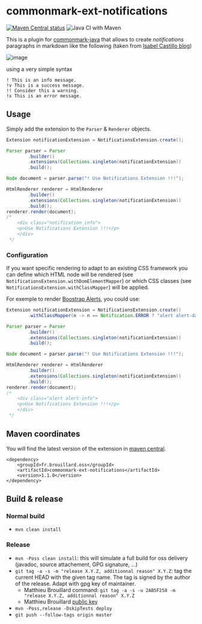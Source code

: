 # commonmark-ext-notifications

[![Maven Central status](https://img.shields.io/maven-central/v/fr.brouillard.oss/commonmark-ext-notifications.svg)](https://search.maven.org/#search%7Cga%7C1%7Cg%3A"fr.brouillard.oss"%20AND%20a%3A"commonmark-ext-notifications")
![Java CI with Maven](https://github.com/McFoggy/commonmark-ext-notifications/workflows/Java%20CI%20with%20Maven/badge.svg)

This is a plugin for [commonmark-java](https://github.com/atlassian/commonmark-java) that allows to create _notifications_ paragraphs in markdown like the following (taken from [Isabel Castillo blog](http://isabelcastillo.com/error-info-messages-css))

![image](https://cloud.githubusercontent.com/assets/1119660/14935335/09ada1b0-0ece-11e6-9387-738a4a475923.png)

using a very simple syntax

```
! This is an info message.
!v This is a success message.
!! Consider this a warning.
!x This is an error message.
```

## Usage

Simply add the extension to the `Parser` & `Renderer` objects.

```java
Extension notificationExtension = NotificationsExtension.create();

Parser parser = Parser
		.builder()
		.extensions(Collections.singleton(notificationExtension))
		.build();

Node document = parser.parse("! Use Notifications Extension !!!");

HtmlRenderer renderer = HtmlRenderer
		.builder()
		.extensions(Collections.singleton(notificationExtension))
		.build();
renderer.render(document);
/*
	<div class="notification_info">
	<p>Use Notifications Extension !!!</p>
	</div>
 */
```

### Configuration

If you want specific rendering to adapt to an existing CSS framework you can define which HTML node will be rendered (see `NotificationsExtension.withDomElementMapper`) or which CSS classes (see `NotificationsExtension.withClassMapper`) will be applied.

For exemple to render [Boostrap Alerts](https://getbootstrap.com/docs/5.0/components/alerts/), you could use:

```java
Extension notificationExtension = NotificationsExtension.create()
        .withClassMapper(n -> n == Notification.ERROR ? "alert alert-danger" : "alert alert-" + n.name().toLowerCase());

Parser parser = Parser
		.builder()
		.extensions(Collections.singleton(notificationExtension))
		.build();

Node document = parser.parse("! Use Notifications Extension !!!");

HtmlRenderer renderer = HtmlRenderer
		.builder()
		.extensions(Collections.singleton(notificationExtension))
		.build();
renderer.render(document);
/*
	<div class="alert alert-info">
	<p>Use Notifications Extension !!!</p>
	</div>
 */
```


## Maven coordinates

You will find the latest version of the extension in [maven central](http://search.maven.org/#search%7Cga%7C1%7Cg%3A%22fr.brouillard.oss%22%20AND%20a%3A%22commonmark-ext-notifications%22).

```
<dependency>
    <groupId>fr.brouillard.oss</groupId>
    <artifactId>commonmark-ext-notifications</artifactId>
    <version>1.1.0</version>
</dependency>    
```

## Build & release

### Normal build

- `mvn clean install`

### Release

- `mvn -Poss clean install`: this will simulate a full build for oss delivery (javadoc, source attachement, GPG signature, ...)
- `git tag -a -s -m "release X.Y.Z, additionnal reason" X.Y.Z`: tag the current HEAD with the given tag name. The tag is signed by the author of the release. Adapt with gpg key of maintainer.
    - Matthieu Brouillard command:  `git tag -a -s -u 2AB5F258 -m "release X.Y.Z, additionnal reason" X.Y.Z`
    - Matthieu Brouillard [public key](https://sks-keyservers.net/pks/lookup?op=get&search=0x8139E8632AB5F258)
- `mvn -Poss,release -DskipTests deploy`
- `git push --follow-tags origin master`